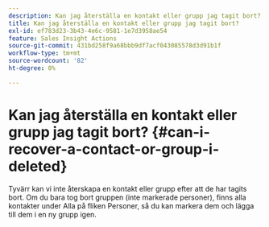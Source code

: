 ```yaml
---
description: Kan jag återställa en kontakt eller grupp jag tagit bort? - Marketo Docs - produktdokumentation
title: Kan jag återställa en kontakt eller grupp jag tagit bort?
exl-id: ef783d23-3b43-4e6c-9581-1e7d3958ae54
feature: Sales Insight Actions
source-git-commit: 431bd258f9a68bbb9df7acf043085578d3d91b1f
workflow-type: tm+mt
source-wordcount: '82'
ht-degree: 0%

---
```


# Kan jag återställa en kontakt eller grupp jag tagit bort? {#can-i-recover-a-contact-or-group-i-deleted}

Tyvärr kan vi inte återskapa en kontakt eller grupp efter att de har tagits bort. Om du bara tog bort gruppen (inte markerade personer), finns alla kontakter under Alla på fliken Personer, så du kan markera dem och lägga till dem i en ny grupp igen.
